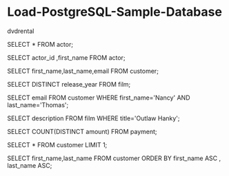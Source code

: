 # Load-PostgreSQL-Sample-Database
dvdrental

SELECT * FROM actor;

SELECT actor_id ,first_name FROM actor;

SELECT first_name,last_name,email FROM customer;

SELECT DISTINCT release_year FROM film;

SELECT email FROM customer
WHERE first_name='Nancy' AND last_name='Thomas';

SELECT description FROM film
WHERE title='Outlaw Hanky';

SELECT COUNT(DISTINCT amount) FROM payment;

SELECT * FROM customer
LIMIT 1;

SELECT first_name,last_name FROM customer
ORDER BY first_name ASC ,
last_name ASC;





